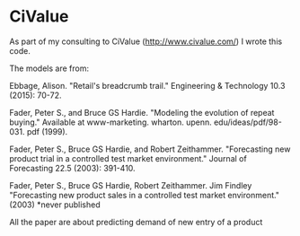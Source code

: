 # CiValue
As part of my consulting to CiValue (http://www.civalue.com/) I wrote this code.

The models are from:

Ebbage, Alison. "Retail's breadcrumb trail." Engineering & Technology 10.3 (2015): 70-72.

Fader, Peter S., and Bruce GS Hardie. "Modeling the evolution of repeat buying." Available at www-marketing. wharton. upenn. edu/ideas/pdf/98-031. pdf (1999).

Fader, Peter S., Bruce GS Hardie, and Robert Zeithammer. "Forecasting new product trial in a controlled test market environment." Journal of Forecasting 22.5 (2003): 391-410.

Fader, Peter S., Bruce GS Hardie, Robert Zeithammer. Jim Findley "Forecasting new product sales in a controlled test market environment." (2003) *never published

All the paper are about predicting demand of new entry of a product 
